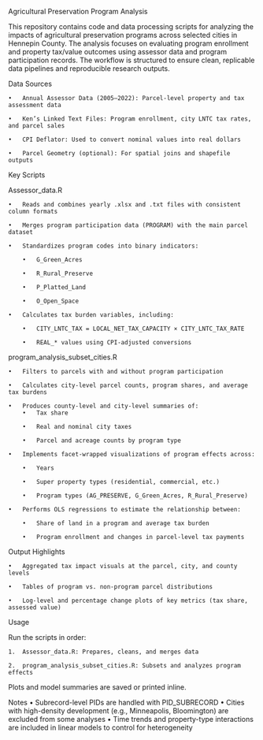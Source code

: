 Agricultural Preservation Program Analysis

This repository contains code and data processing scripts for analyzing the impacts of agricultural preservation programs across selected cities in Hennepin County. The analysis focuses on evaluating program enrollment and property tax/value outcomes using assessor data and program participation records. The workflow is structured to ensure clean, replicable data pipelines and reproducible research outputs.

Data Sources

	•	Annual Assessor Data (2005–2022): Parcel-level property and tax assessment data
 
	•	Ken’s Linked Text Files: Program enrollment, city LNTC tax rates, and parcel sales
 
	•	CPI Deflator: Used to convert nominal values into real dollars
 
	•	Parcel Geometry (optional): For spatial joins and shapefile outputs

Key Scripts

Assessor_data.R

	•	Reads and combines yearly .xlsx and .txt files with consistent column formats
 
	•	Merges program participation data (PROGRAM) with the main parcel dataset
 
	•	Standardizes program codes into binary indicators:
 
		•	G_Green_Acres
  
		•	R_Rural_Preserve
  
		•	P_Platted_Land
  
		•	O_Open_Space
  
	•	Calculates tax burden variables, including:
 
		•	CITY_LNTC_TAX = LOCAL_NET_TAX_CAPACITY × CITY_LNTC_TAX_RATE
  
		•	REAL_* values using CPI-adjusted conversions

program_analysis_subset_cities.R

	•	Filters to parcels with and without program participation
 
	•	Calculates city-level parcel counts, program shares, and average tax burdens
 
	•	Produces county-level and city-level summaries of:
		•	Tax share
  
		•	Real and nominal city taxes
  
		•	Parcel and acreage counts by program type
  
	•	Implements facet-wrapped visualizations of program effects across:
 
		•	Years
  
		•	Super property types (residential, commercial, etc.)
  
		•	Program types (AG_PRESERVE, G_Green_Acres, R_Rural_Preserve)
  
	•	Performs OLS regressions to estimate the relationship between:
 
		•	Share of land in a program and average tax burden
	 
		•	Program enrollment and changes in parcel-level tax payments
 

Output Highlights

	•	Aggregated tax impact visuals at the parcel, city, and county levels
 
	•	Tables of program vs. non-program parcel distributions
 
	•	Log-level and percentage change plots of key metrics (tax share, assessed value)
 

Usage

Run the scripts in order:

	1.	Assessor_data.R: Prepares, cleans, and merges data
 
	2.	program_analysis_subset_cities.R: Subsets and analyzes program effects
 

Plots and model summaries are saved or printed inline.

Notes
	•	Subrecord-level PIDs are handled with PID_SUBRECORD
	•	Cities with high-density development (e.g., Minneapolis, Bloomington) are excluded from some analyses
	•	Time trends and property-type interactions are included in linear models to control for heterogeneity
